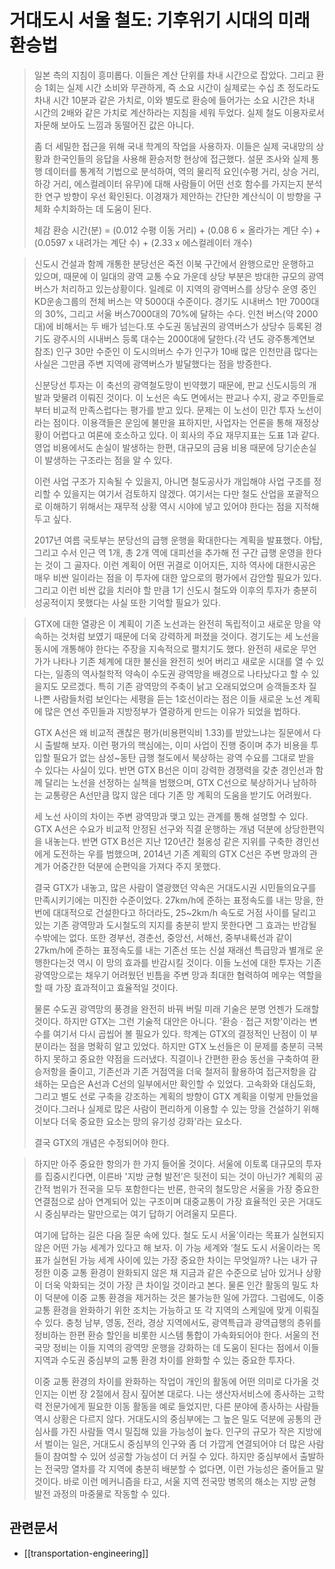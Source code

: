 # 거대도시 서울 철도: 기후위기 시대의 미래 환승법

> 일본 측의 지침이 흥미롭다. 이들은 계산 단위를 차내 시간으로 잡았다. 그리고 환승 1회는 실제 시간 소비와 무관하게, 즉 소요 시간이 실제로는 수십 초 정도라도 차내 시간 10분과 같은 가치로, 이와 별도로 환승에 들어가는 소요 시간은 차내 시간의 2배와 같은 가치로 계산하라는 지침을 세워 두었다. 실제 철도 이용자로서 자문해 보아도 느낌과 동떨어진 값은 아니다.
>
> 좀 더 세밀한 접근을 위해 국내 학계의 작업을 사용하자. 이들은 실제 국내망의 상황과 한국인들의 응답을 사용해 환승저항 현상에 접근했다. 설문 조사와 실제 통행 데이터를 통계적 기법으로 분석하여, 역의 물리적 요인(수평 거리, 상승 거리, 하강 거리, 에스컬레이터 유무)에 대해 사람들이 어떤 선호 함수를 가지는지 분석한 연구 방향이 우선 확인된다. 이경재가 제안하는 간단한 계산식이 이 방향을 구체화 수치화하는 데 도움이 된다.
>
> 체감 환승 시간(분) = (0.012 수평 이동 거리) + (0.08 6 × 올라가는 계단 수) + (0.0597 x 내려가는 계단 수) + (2.33 x 에스컬레이터 개수)

> 신도시 건설과 함께 개통한 분당선은 죽전 이북 구간에서 완행으로만 운행하고 있으며, 때문에 이 일대의 광역 교통 수요 가운데 상당 부분은 방대한 규모의 광역버스가 처리하고 있는상황이다. 일례로 이 지역의 광역버스를 상당수 운영 중인 KD운송그룹의 전체 버스는 약 5000대 수준이다. 경기도 시내버스 1만 7000대의 30%, 그리고 서울 버스7000대의 70%에 달하는 수다. 인천 버스(약 2000대)에 비해서는 두 배가 넘는다.또 수도권 동남권의 광역버스가 상당수 등록된 경기도 광주시의 시내버스 등록 대수는 2000대에 달한다.(각 년도 광주통계연보 참조) 인구 30만 수준인 이 도시의버스 수가 인구가 10배 많은 인천만큼 많다는 사실은 그만큼 주변 지역에 광역버스가 발달했다는 점을 방증한다.
>
> 신분당선 투자는 이 축선의 광역철도망이 빈약했기 때문에, 판교 신도시등의 개발과 맞물려 이뤄진 것이다. 이 노선은 속도 면에서는 판교나 수지, 광교 주민들로부터 비교적 만족스럽다는 평가를 받고 있다. 문제는 이 노선이 민간 투자 노선이라는 점이다. 이용객들은 운임에 불만을 표하지만, 사업자는 언론을 통해 재정상황이 어렵다고 여론에 호소하고 있다. 이 회사의 주요 재무지표는 도표 1과 같다.영업 비용에서도 손실이 발생하는 한편, 대규모의 금융 비용 때문에 당기순손실이 발생하는 구조라는 점을 알 수 있다.
>
> 이런 사업 구조가 지속될 수 있을지, 아니면 철도공사가 개입해야 사업 구조를 정리할 수 있을지는 여기서 검토하지 않겠다. 여기서는 다만 철도 산업을 포괄적으로 이해하기 위해서는 재무적 상황 역시 시야에 넣고 있어야 한다는 점을 지적해 두고 싶다.
>
> 2017년 여름 국토부는 분당선의 급행 운행을 확대한다는 계획을 발표했다. 야탑, 그리고 수서 인근 역 1개, 총 2개 역에 대피선을 추가해 전 구간 급행 운영을 한다는 것이 그 골자다. 이런 계획이 어떤 귀결로 이어지든, 지하 역사에 대한시공은 매우 비싼 일이라는 점을 이 투자에 대한 앞으로의 평가에서 감안할 필요가 있다. 그리고 이런 비싼 값을 치러야 할 만큼 1기 신도시 철도와 이후의 투자가 충분히 성공적이지 못했다는 사실 또한 기억할 필요가 있다.

> GTX에 대한 열광은 이 계획이 기존 노선과는 완전히 독립적이고 새로운 망을 약속하는 것처럼 보였기 때문에 더욱 강력하게 퍼졌을 것이다. 경기도는 세 노선을 동시에 개통해야 한다는 주장을 지속적으로 펼치기도 했다. 완전히 새로운 무언가가 나타나 기존 체계에 대한 불신을 완전히 씻어 버리고 새로운 시대를 열 수 있다는, 일종의 역사철학적 약속이 수도권 광역망을 배경으로 나타났다고 할 수 있을지도 모르겠다. 특히 기존 광역망의 주축이 낡고 오래되었으며 승객들조차 질 나쁜 사람들처럼 보인다는 세평을 듣는 1호선이라는 점은 이들 새로운 노선 계획에 많은 연선 주민들과 지방정부가 열광하게 만드는 이유가 되었을 법하다.
>
> GTX A선은 왜 비교적 괜찮은 평가(비용편익비 1.33)를 받았느냐는 질문에서 다시 출발해 보자. 이런 평가의 핵심에는, 이미 사업이 진행 중이며 추가 비용을 투입할 필요가 없는 삼성~동탄 급행 철도에서 북상하는 광역 수요를 그대로 받을 수 있다는 사실이 있다. 반면 GTX B선은 이미 강력한 경쟁력을 갖춘 경인선과 함께 달리는 노선을 선정하는 실책을 범했으며, GTX C선으로 북상하거나 남하하는 교통량은 A선만큼 많지 않은 데다 기존 망 계획의 도움을 받기도 어려웠다.
>
> 세 노선 사이의 차이는 주변 광역망과 맺고 있는 관계를 통해 설명할 수 있다. GTX A선은 수요가 비교적 안정된 선구와 직결 운행하는 개념 덕분에 상당한편익을 내놓는다. 반면 GTX B선은 지난 120년간 철옹성 같은 지위를 구축한 경인선에게 도전하는 우를 범했으며, 2014년 기존 계획의 GTX C선은 주변 망과의 관계가 어중간한 덕분에 순편익을 가져다 주지 못했다.
>
> 결국 GTX가 내놓고, 많은 사람이 열광했던 약속은 거대도시권 시민들의요구를 만족시키기에는 미진한 수준이었다. 27km/h에 준하는 표정속도를 내는 망을, 한 번에 대대적으로 건설한다고 하더라도, 25~2km/h 속도로 거점 사이를 달리고 있는 기존 광역망과 도시철도의 지지를 충분히 받지 못한다면 그 효과는 반감될수밖에는 없다. 또한 경부선, 경춘선, 중앙선, 서해선, 중부내륙선과 같이 27km/h에 준하는 표정속도를 내는 기존선 또는 신설 재래선 특급망과 별개로 운행한다는것 역시 이 망의 효과를 반감시킬 것이다. 이들 노선에 대한 투자는 기존 광역망으로는 채우기 어려웠던 빈틈을 주변 망과 최대한 협력하여 메우는 역할을 할 때 가장 효과적이고 효율적일 것이다.
>
> 물론 수도권 광역망의 풍경을 완전히 바꿔 버릴 미래 기술은 분명 언젠가 도래할 것이다. 하지만 GTX는 그런 기술적 대안은 아니다. '환승 · 접근 저항'이라는 변수를 여기서 다시 곱씹어 볼 필요가 있다. 학계는 GTX의 결정적인 난점이 이 부분이라는 점을 명확히 알고 있었다. 하지만 GTX 노선들은 이 문제를 충분히 극복하지 못하고 중요한 약점을 드러냈다. 직결이나 간편한 환승 동선을 구축하여 환승저항을 줄이고, 기존선과 기존 거점역을 더욱 철저히 활용하여 접근저항을 감쇄하는 모습은 A선과 C선의 일부에서만 확인할 수 있었다. 고속화와 대심도화, 그리고 별도 선로 구축을 강조하는 계획의 방향이 GTX 계획을 이렇게 만들었을 것이다.그러나 실제로 많은 사람이 편리하게 이용할 수 있는 망을 건설하기 위해 이보다 더욱 중요한 요소는 망의 유기성 강화'라는 요소다.
>
> 결국 GTX의 개념은 수정되어야 한다.

> 하지만 아주 중요한 항의가 한 가지 들어올 것이다. 서울에 이토록 대규모의 투자를 집중시킨다면, 이른바 '지방 균형 발전’은 뒷전이 되는 것이 아닌가? 계획의 공간적 범위가 전국을 모두 포함한다는 반론, 한국의 철도망은 서울을 가장 중요한 연결점으로 삼아 연계되어 있는 구조이며 대중교통이 가장 효율적인 곳은 거대도시 중심부라는 말만으로는 여기 답하기 어려울지 모른다.
>
> 여기에 답하는 길은 다음 질문 속에 있다. 철도 도시 서울'이라는 목표가 실현되지 않은 어떤 가능 세계가 있다고 해 보자. 이 가능 세계와 ‘철도 도시 서울이라는 목표가 실현된 가능 세계 사이에 있는 가장 중요한 차이는 무엇일까? 나는 내가 규정한 이중 교통 환경이 완화되지 않은 채 지금과 같은 수준으로 남아 있거나 상황이 더욱 악화되는 것이 가장 큰 차이일 것이라고 본다. 물론 인간 활동의 밀도 차이 덕분에 이중 교통 환경을 제거하는 것은 불가능한 일에 가깝다. 그럼에도, 이중 교통 환경을 완화하기 위한 조치는 가능하고 또 각 지역의 스케일에 맞게 이뤄질 수 있다. 충청 남부, 영동, 전라, 경상 지역에서도, 광역특급과 광역급행의 층위를 정비하는 한편 환승 할인을 비롯한 시스템 통합이 가속화되어야 한다. 서울의 전국망 정비는 이들 지역의 광역망 운행을 강화하는 데 도움이 된다는 점에서 이들 지역과 수도권 중심부의 교통 환경 차이를 완화할 수 있는 중요한 투자다.
>
> 이중 교통 환경의 차이를 완화하는 작업이 개인의 활동에 어떤 의미로 다가올 것인지는 이번 장 2절에서 잠시 짚어본 대로다. 나는 생산자서비스에 종사하는 고학력 전문가에게 필요한 이동 활동을 예로 들었지만, 다른 분야에 종사하는 사람들 역시 상황은 다르지 않다. 거대도시의 중심부에는 그 높은 밀도 덕분에 공통의 관심사를 가진 사람들 역시 밀집해 있을 가능성이 높다. 인구의 규모가 작은 지방에서 벌이는 일은, 거대도시 중심부의 인구와 좀 더 가깝게 연결되어야 더 많은 사람들이 참여할 수 있어 성공할 가능성이 더 커질 수 있다. 하지만 중심부에서 출발하는 전국망 열차를 각 지역에 충분히 배분할 수 없다면, 이런 가능성은 줄어들고 말 것이다. 바로 이런 메커니즘을 타고, 서울 지역 전국망 병목의 해소는 지방 균형 발전 과정의 마중물로 작동할 수 있다.

## 관련문서

- [[transportation-engineering]]
